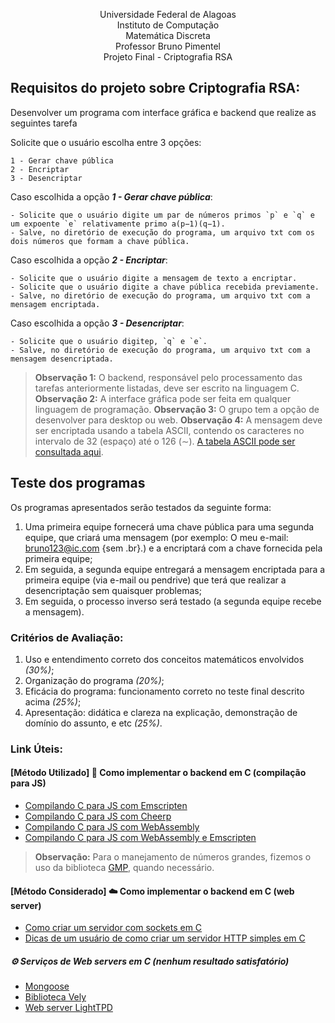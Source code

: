 <p align="center">
    Universidade Federal de Alagoas </br>
    Instituto de Computação </br>
    Matemática Discreta </br>
    Professor Bruno Pimentel </br>
    Projeto Final - Criptografia RSA </br>
</p>

## Requisitos do projeto sobre Criptografia RSA: 
Desenvolver um programa com interface gráfica e backend que realize as seguintes tarefa

Solicite que o usuário escolha entre 3 opções: 

    1 - Gerar chave pública
    2 - Encriptar
    3 - Desencriptar

Caso escolhida a opção ***1 - Gerar chave pública***:

    - Solicite que o usuário digite um par de números primos `p` e `q` e um expoente `e` relativamente primo a(p−1)(q−1).
    - Salve, no diretório de execução do programa, um arquivo txt com os dois números que formam a chave pública.

Caso escolhida a opção ***2 - Encriptar***:

    - Solicite que o usuário digite a mensagem de texto a encriptar.
    - Solicite que o usuário digite a chave pública recebida previamente.
    - Salve, no diretório de execução do programa, um arquivo txt com a mensagem encriptada.

Caso escolhida a opção ***3 - Desencriptar***:

    - Solicite que o usuário digitep, `q` e `e`.
    - Salve, no diretório de execução do programa, um arquivo txt com a mensagem desencriptada.

> **Observação 1:** O backend, responsável pelo processamento das tarefas anteriormente listadas, deve ser escrito na linguagem C.
> **Observação 2:** A interface gráfica pode ser feita em qualquer linguagem de programação.
> **Observação 3:** O grupo tem a opção de desenvolver para desktop ou web.
> **Observação 4:** A mensagem deve ser encriptada usando a tabela ASCII, contendo os caracteres no intervalo de 32 (espaço) até o 126 (∼). [A tabela ASCII pode ser consultada aqui](https://www.ime.usp.br/~pf/algoritmos/apend/ascii.html).

## Teste dos programas

Os programas apresentados serão testados da seguinte forma:
1. Uma primeira equipe fornecerá uma chave pública para uma segunda equipe, que criará uma mensagem (por exemplo: O meu e-mail: bruno123@ic.com {sem .br}.) e a encriptará com a chave fornecida pela primeira equipe;
2. Em seguida, a segunda equipe entregará a mensagem encriptada para a primeira equipe (via e-mail ou pendrive) que terá que realizar a desencriptação sem quaisquer problemas;
3. Em seguida, o processo inverso será testado (a segunda equipe recebe a mensagem).

### Critérios de Avaliação:

1. Uso e entendimento correto dos conceitos matemáticos envolvidos _(30%)_;
2. Organização do programa _(20%)_;
3. Eficácia do programa: funcionamento correto no teste final descrito acima _(25%)_;
4. Apresentação: didática e clareza na explicação, demonstração de domínio do assunto, e etc _(25%)_.

### Link Úteis:

#### [Método Utilizado] 💽 Como implementar o backend em C (compilação para JS)
-   [Compilando C para JS com Emscripten](https://emscripten.org/docs/getting_started/downloads.html)
-   [Compilando C para JS com Cheerp](https://leaningtech.com/cheerp/)
-   [Compilando C para JS com WebAssembly](https://webassembly.org/getting-started/developers-guide/)
-   [Compilando C para JS com WebAssembly e Emscripten](https://developer.mozilla.org/en-US/docs/WebAssembly/C_to_wasm)

> **Observação:** Para o manejamento de números grandes, fizemos o uso da biblioteca [GMP](https://gmplib.org/), quando necessário.

#### [Método Considerado] ☁️ Como implementar o backend em C (web server)
-   [Como criar um servidor com sockets em C](https://beej.us/guide/bgnet/html/#system-calls-or-bust)
-   [Dicas de um usuário de como criar um servidor HTTP simples em C](https://stackoverflow.com/questions/176409/build-a-simple-http-server-in-c)

##### ⚙️ Serviços de Web servers em C (nenhum resultado satisfatório)
-   [Mongoose](https://mongoose.ws/)
-   [Biblioteca Vely](https://vely.dev/)
-   [Web server LightTPD](http://www.lighttpd.net/)